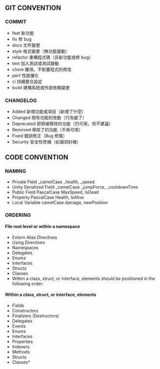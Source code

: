 ## GIT CONVENTION

### COMMIT

- feat            新功能
- fix             修 bug
- docs            文件變更
- style           格式變更（無功能變動）
- refactor        重構程式碼（非新功能或修 bug）
- test            加入測試或測試變動
- chore           雜項，不影響程式的修改
- perf            性能優化
- ci              持續整合設定
- build           建構系統或外部依賴變更

### CHANGELOG
- Added           新增功能或項目（新增了什麼）
- Changed         現有功能的改動（行為變了）
- Deprecated      即將被移除的功能（仍可用，但不建議）
- Removed         移除了的功能（不再可用）
- Fixed           錯誤修正（Bug 修復）
- Security        安全性修補（如漏洞封堵）

## CODE CONVENTION

### NAMING

- Private Field             _camelCase        _health, _speed
- Unity Serialized Field    _camelCase        _jumpForce, _cooldownTime
- Public Field              PascalCase        MaxSpeed, IsDead
- Property                  PascalCase        Health, IsAlive
- Local Variable            camelCase         damage, newPosition

### ORDERING

#### File root level or within a namespace

- Extern Alias Directives
- Using Directives
- Namespaces
- Delegates
- Enums
- Interfaces
- Structs
- Classes
- Within a class, struct, or interface, elements should be positioned in the following order:

#### Within a class, struct, or interface, elements

- Fields
- Constructors
- Finalizers (Destructors)
- Delegates
- Events
- Enums
- Interfaces
- Properties
- Indexers
- Methods
- Structs
- Classes*
